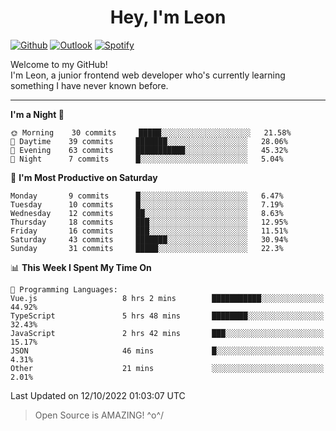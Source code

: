 <h1 align="center">Hey, I'm Leon</h1>

[![Github](https://img.shields.io/badge/-Github-000?style=flat&logo=Github&logoColor=white)](https://github.com/ooohmydawn)
[![Outlook](https://img.shields.io/badge/-Outlook-0078D4?style=flat&logo=Microsoft-Outlook&logoColor=white)](mailto:ooohmydawn@hotmail.com)
[![Spotify](https://img.shields.io/badge/-Spotify-1DB954?style=flat&logo=Spotify&logoColor=white)](https://open.spotify.com/user/tkf5c7q582tnbk7v0t9d3fsqq)
&nbsp;

Welcome to my GitHub! <br/>
I'm Leon, a junior frontend web developer who's currently learning something I have never known before.

***

<!--START_SECTION:waka-->
**I'm a Night 🦉** 

```text
🌞 Morning    30 commits     █████░░░░░░░░░░░░░░░░░░░░   21.58% 
🌆 Daytime    39 commits     ███████░░░░░░░░░░░░░░░░░░   28.06% 
🌃 Evening    63 commits     ███████████░░░░░░░░░░░░░░   45.32% 
🌙 Night      7 commits      █░░░░░░░░░░░░░░░░░░░░░░░░   5.04%

```
📅 **I'm Most Productive on Saturday** 

```text
Monday       9 commits      █░░░░░░░░░░░░░░░░░░░░░░░░   6.47% 
Tuesday      10 commits     █░░░░░░░░░░░░░░░░░░░░░░░░   7.19% 
Wednesday    12 commits     ██░░░░░░░░░░░░░░░░░░░░░░░   8.63% 
Thursday     18 commits     ███░░░░░░░░░░░░░░░░░░░░░░   12.95% 
Friday       16 commits     ███░░░░░░░░░░░░░░░░░░░░░░   11.51% 
Saturday     43 commits     ███████░░░░░░░░░░░░░░░░░░   30.94% 
Sunday       31 commits     █████░░░░░░░░░░░░░░░░░░░░   22.3%

```


📊 **This Week I Spent My Time On** 

```text
💬 Programming Languages: 
Vue.js                   8 hrs 2 mins        ███████████░░░░░░░░░░░░░░   44.92% 
TypeScript               5 hrs 48 mins       ████████░░░░░░░░░░░░░░░░░   32.43% 
JavaScript               2 hrs 42 mins       ███░░░░░░░░░░░░░░░░░░░░░░   15.17% 
JSON                     46 mins             █░░░░░░░░░░░░░░░░░░░░░░░░   4.31% 
Other                    21 mins             ░░░░░░░░░░░░░░░░░░░░░░░░░   2.01%

```


 Last Updated on 12/10/2022 01:03:07 UTC
<!--END_SECTION:waka-->


> Open Source is AMAZING! \^o^/
